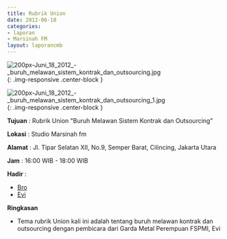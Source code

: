 ```yaml
---
title: Rubrik Union
date: 2012-06-18
categories:
- laporan
- Marsinah FM
layout: laporancmb
---
```



![200px-Juni_18_2012_-_buruh_melawan_sistem_kontrak_dan_outsourcing.jpg](/uploads/200px-Juni_18_2012_-_buruh_melawan_sistem_kontrak_dan_outsourcing.jpg){: .img-responsive .center-block }

![200px-Juni_18_2012_-_buruh_melawan_sistem_kontrak_dan_outsourcing_1.jpg](/uploads/200px-Juni_18_2012_-_buruh_melawan_sistem_kontrak_dan_outsourcing_1.jpg){: .img-responsive .center-block }


**Tujuan** : Rubrik Union "Buruh Melawan Sistem Kontrak dan Outsourcing"

**Lokasi** : Studio Marsinah fm 

**Alamat** : Jl. Tipar Selatan XII, No.9, Semper Barat, Cilincing, Jakarta Utara 

**Jam** : 16:00 WIB - 18:00 WIB

**Hadir** :
* [Bro](http://wiki.ciptamedia.org/wiki/Bro)
* [Evi](http://wiki.ciptamedia.org/wiki/Evi)

**Ringkasan**  
* Tema rubrik Union kali ini adalah tentang buruh melawan kontrak dan outsourcing dengan pembicara dari Garda Metal Perempuan FSPMI, Evi
